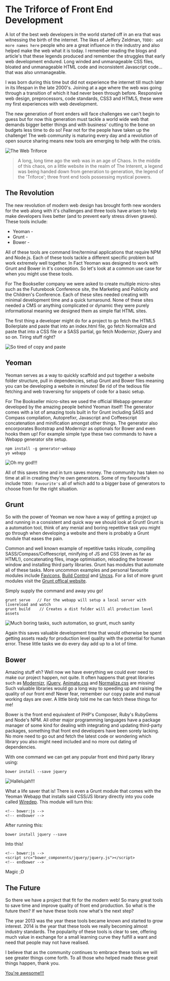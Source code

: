 The Triforce of Front End Development
=====================================

A lot of the best web developers in the world started off in an era that was witnessing the birth of the internet. The likes of Jeffery Zeldman, `TODO: add more names here` people who are a great influence in the industry and also helped make the web what it is today. I remember reading the blogs and article's that these legends produced and remember the struggles that early web development endured. Long winded and unmanageable CSS files, bloated and unmanageable HTML code and inconsistent Javascript code... that was also unmanageable.

I was born during this time but did not experience the internet till much later in its lifespan in the late 2000's. Joining at a age where the web was going through a transition of which it had never been through before. Responsive web design, preprocessors, code standards, CSS3 and HTML5, these were my first experiences with web development.

The new generation of front enders will face challenges we can't begin to guess but for now this generation must tackle a world wide web that demands bigger better things and with business' cutting to the bone on budgets less time to do so! Fear not for the people have taken up the challenge! The web community is maturing every day and a revolution of open source sharing means new tools are emerging to help with the crisis.

![The Web Triforce](the-web-triforce.png)

> A long, long time ago the web was in an age of Chaos. In the middle of this chaos, on a little website in the realm of The Interent, a legend was being handed down from generation to generation, the legend of the 'Triforce'; three front end tools possessing mystical powers.

## The Revolution

The new revolution of modern web design has brought forth new wonders for the web along with it's challenges and three tools have arisen to help make developers lives better (and to prevent early stress driven graves). These tools include:

- Yeoman -
- Grunt -
- Bower -

All of these tools are command line/terminal applications that require NPM and Node.js. Each of these tools tackle a different specific problem but work extremely well together. In Fact Yeoman was designed to work with Grunt and Bower in it's conception. So let's look at a common use case for when you might use these tools.

For The Bookseller company we were asked to create multiple micro-sites such as the Futurebook Conference site, the Marketing and Publicity and the Children's Conference. Each of these sites needed creating with minimal development time and a quick turnaround. None of these sites needed a CMS or anything complicated or dynamic they were purely informational meaning we designed them as simple flat HTML sites.

The first thing a developer might do for a project to go fetch the HTML5 Boilerplate and paste that into an index.html file, go fetch Normalize and paste that into a CSS file or a SASS partial, go fetch Modernizr, jQuery and so on. Tiring stuff right?

![So tired of copy and paste](tired.jpg)

## Yeoman

Yeoman serves as a way to quickly scaffold and put together a website folder structure, pull in dependencies, setup Grunt and Bower files meaning you can be developing a website in minutes! Be rid of the tedious file fetching and web traversing for snippets of code for a basic setup.

For The Bookseller micro-sites we used the official Webapp generator developed by the amazing people behind Yeoman itself! The generator comes with a lot of amazing tools built in for Grunt including SASS and Compass compilation, Autoprefixr, Javascript and Coffeescript concatenation and minification amongst other things. The generator also encorporates Bootstrap and Modernizr as optionals for Bower and even hooks them up! For example simple type these two commands to have a Webapp generator site setup.

    npm install -g generator-webapp
    yo webapp

![Oh my god!!!](omg.gif)

All of this saves time and in turn saves money. The community has taken no time at all in creating they're own generators. Some of my favourite's include `TODO: Favourite's` all of which add to a bigger base of generators to choose from for the right situation.

## Grunt

So with the power of Yeoman we now have a way of getting a project up and running in a consistent and quick way we should look at Grunt! Grunt is a automation tool, think of any menial and boring repetitive task you might go through when developing a website and there is probably a Grunt module that eases the pain.

Common and well known example of repetitive tasks inlcude, compiling SASS/Compass/Coffeescript, minifying of JS and CSS (even as far as HTML!), concatenating files, image optimisation, reloading the browser window and installing third party libraries. Grunt has modules that automate all of these tasks. More uncommon examples and personal favourite modules include [Favicons](https://github.com/gleero/grunt-favicons), [Build Control](https://github.com/robwierzbowski/grunt-build-control) and [Uncss](https://github.com/addyosmani/grunt-uncss). For a list of more grunt modules visit the [Grunt offical website](http://gruntjs.com/plugins).

Simply supply the command and away you go!

    grunt serve   // For the webapp will setup a local server with livereload and watch
    grunt build    // Creates a dist folder will all production level assets

![Much boring tasks, such automation, so grunt, much sanity](doge.jpg)

Again this saves valuable development time that would otherwise be spent getting assets ready for production level quality with the potential for human error. These little tasks we do every day add up to a lot of time.

## Bower

Amazing stuff eh? Well now we have everything we could ever need to make our project happen, not quite. It often happens that great libraries such as [Modernizr](http://modernizr.com/), [jQuery](http://jquery.com/), [Animate.css](http://daneden.github.io/animate.css/) and [Normalize.css](http://necolas.github.io/normalize.css/) are missing! Such valuable libraries would go a long way to speeding up and raising the quality of our front end! Never fear, remember our copy paste and manual working days are over. A little birdy told me he can fetch these things for me!

Bower is the front end equivalent of PHP's Composer, Ruby's RubyGems and Node's NPM. All other major programming languages have a package manager of some kind for dealing with integrating and updating third-party packages, something that front end developers have been sorely lacking. No more need to go out and fetch the latest code or wondering which library you also might need included and no more out dating of dependencies.

With one command we can get any popular front end third party library using:

    bower install --save jquery

![Hallelujah!!!](hallelujah.jpg)

What a life saver that is! There is even a Grunt module that comes with the Yeoman Webapp that installs said CSS/JS library directly into you code called [Wiredep](https://github.com/stephenplusplus/grunt-wiredep). This module will turn this:

    <!-- bower:js -->
    <!-- endbower -->

After running this:

    bower install jquery --save

Into this!

    <!-- bower:js -->
    <script src="bower_components/jquery/jquery.js"></script>
    <!-- endbower -->

Magic ;D

## The Future

So there we have a project that fit for the modern web! So many great tools to save time and improve quality of front end production. So what is the future then? If we have these tools now what's the next step?

The year 2013 was the year these tools became known and started to grow interest. 2014 is the year that these tools we really becoming almost industry standards. The popularity of these tools is clear to see, offering much value in exchange for a small learning curve they fulfill a want and need that people may not have realised.

I believe that as the community continues to embrace these tools we will see greater things come forth. To all those who helped made these great things happen, thank you.

[You're awesome!!!](awesome-dog.jpg)
